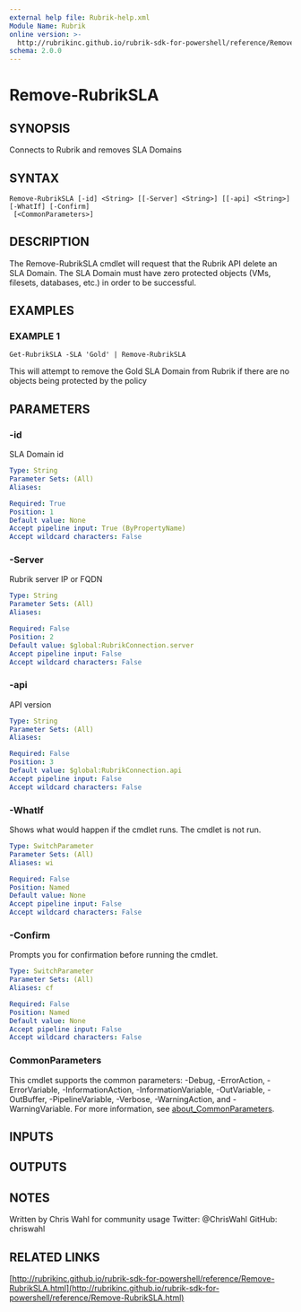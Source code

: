 ```yaml
---
external help file: Rubrik-help.xml
Module Name: Rubrik
online version: >-
  http://rubrikinc.github.io/rubrik-sdk-for-powershell/reference/Remove-RubrikSLA.html
schema: 2.0.0
---
```


# Remove-RubrikSLA

## SYNOPSIS

Connects to Rubrik and removes SLA Domains

## SYNTAX

```text
Remove-RubrikSLA [-id] <String> [[-Server] <String>] [[-api] <String>] [-WhatIf] [-Confirm]
 [<CommonParameters>]
```

## DESCRIPTION

The Remove-RubrikSLA cmdlet will request that the Rubrik API delete an SLA Domain. The SLA Domain must have zero protected objects \(VMs, filesets, databases, etc.\) in order to be successful.

## EXAMPLES

### EXAMPLE 1

```text
Get-RubrikSLA -SLA 'Gold' | Remove-RubrikSLA
```

This will attempt to remove the Gold SLA Domain from Rubrik if there are no objects being protected by the policy

## PARAMETERS

### -id

SLA Domain id

```yaml
Type: String
Parameter Sets: (All)
Aliases:

Required: True
Position: 1
Default value: None
Accept pipeline input: True (ByPropertyName)
Accept wildcard characters: False
```

### -Server

Rubrik server IP or FQDN

```yaml
Type: String
Parameter Sets: (All)
Aliases:

Required: False
Position: 2
Default value: $global:RubrikConnection.server
Accept pipeline input: False
Accept wildcard characters: False
```

### -api

API version

```yaml
Type: String
Parameter Sets: (All)
Aliases:

Required: False
Position: 3
Default value: $global:RubrikConnection.api
Accept pipeline input: False
Accept wildcard characters: False
```

### -WhatIf

Shows what would happen if the cmdlet runs. The cmdlet is not run.

```yaml
Type: SwitchParameter
Parameter Sets: (All)
Aliases: wi

Required: False
Position: Named
Default value: None
Accept pipeline input: False
Accept wildcard characters: False
```

### -Confirm

Prompts you for confirmation before running the cmdlet.

```yaml
Type: SwitchParameter
Parameter Sets: (All)
Aliases: cf

Required: False
Position: Named
Default value: None
Accept pipeline input: False
Accept wildcard characters: False
```

### CommonParameters

This cmdlet supports the common parameters: -Debug, -ErrorAction, -ErrorVariable, -InformationAction, -InformationVariable, -OutVariable, -OutBuffer, -PipelineVariable, -Verbose, -WarningAction, and -WarningVariable. For more information, see [about\_CommonParameters](http://go.microsoft.com/fwlink/?LinkID=113216).

## INPUTS

## OUTPUTS

## NOTES

Written by Chris Wahl for community usage Twitter: @ChrisWahl GitHub: chriswahl

## RELATED LINKS

[http://rubrikinc.github.io/rubrik-sdk-for-powershell/reference/Remove-RubrikSLA.html](http://rubrikinc.github.io/rubrik-sdk-for-powershell/reference/Remove-RubrikSLA.html)

